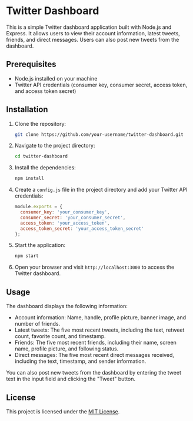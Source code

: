 # Twitter Dashboard

This is a simple Twitter dashboard application built with Node.js and Express. It allows users to view their account information, latest tweets, friends, and direct messages. Users can also post new tweets from the dashboard.

## Prerequisites

- Node.js installed on your machine
- Twitter API credentials (consumer key, consumer secret, access token, and access token secret)

## Installation

1. Clone the repository:

   ```bash
   git clone https://github.com/your-username/twitter-dashboard.git
   ```

2. Navigate to the project directory:

   ```bash
   cd twitter-dashboard
   ```

3. Install the dependencies:

   ```bash
   npm install
   ```

4. Create a `config.js` file in the project directory and add your Twitter API credentials:

   ```javascript
   module.exports = {
     consumer_key: 'your_consumer_key',
     consumer_secret: 'your_consumer_secret',
     access_token: 'your_access_token',
     access_token_secret: 'your_access_token_secret'
   };
   ```

5. Start the application:

   ```bash
   npm start
   ```

6. Open your browser and visit `http://localhost:3000` to access the Twitter dashboard.

## Usage

The dashboard displays the following information:

- Account information: Name, handle, profile picture, banner image, and number of friends.
- Latest tweets: The five most recent tweets, including the text, retweet count, favorite count, and timestamp.
- Friends: The five most recent friends, including their name, screen name, profile picture, and following status.
- Direct messages: The five most recent direct messages received, including the text, timestamp, and sender information.

You can also post new tweets from the dashboard by entering the tweet text in the input field and clicking the "Tweet" button.

## License

This project is licensed under the [MIT License](LICENSE).
